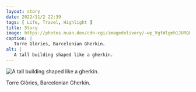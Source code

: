 ```yaml
---
layout: story
date: 2022/11/2 22:39
tags: [ Life, Travel, Highlight ]
title: Story
image: https://photos.muan.dev/cdn-cgi/imagedelivery/-wp_VgtWlgmh1JURQ8t1mg/354d146b-6a4d-4fa3-9c1f-5e67dbe4fc00/public
caption: |
   Torre Glòries, Barcelonian Gherkin.
alt: |
   A tall building shaped like a gherkin.
---
```


![A tall building shaped like a gherkin.](https://photos.muan.dev/cdn-cgi/imagedelivery/-wp_VgtWlgmh1JURQ8t1mg/354d146b-6a4d-4fa3-9c1f-5e67dbe4fc00/public)

Torre Glòries, Barcelonian Gherkin.

